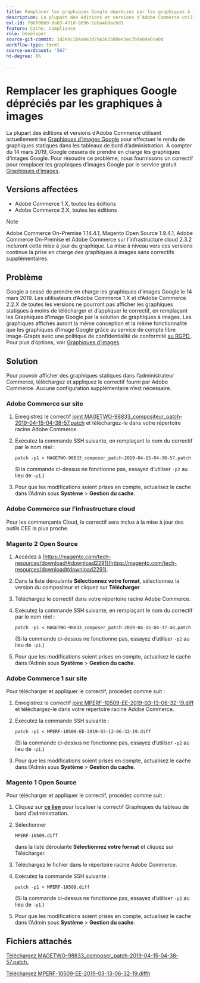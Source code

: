 ```yaml
---
title: Remplacer les graphiques Google dépréciés par les graphiques à images
description: La plupart des éditions et versions d’Adobe Commerce utilisent actuellement [Graphiques d’images Google](https://developers.google.com/chart/image/) pour effectuer le rendu de graphiques statiques dans les tableaux de bord d’administration. À compter du 14 mars 2019, Google cessera de prendre en charge les graphiques d’images Google. Pour résoudre ce problème, nous fournissons un correctif pour remplacer les graphiques d’images Google par le service gratuit [Graphiques d’images](https://www.image-charts.com/).
exl-id: f86f0bb9-8a03-471d-8696-1eba4b8acbd1
feature: Cache, Compliance
role: Developer
source-git-commit: 1d2e0c1b4a8e3d79a362500ee3ec7bde84a6ce0d
workflow-type: tm+mt
source-wordcount: '567'
ht-degree: 0%

---
```


# Remplacer les graphiques Google dépréciés par les graphiques à images

La plupart des éditions et versions d’Adobe Commerce utilisent actuellement les [Graphiques d’images Google](https://developers.google.com/chart/image/) pour effectuer le rendu de graphiques statiques dans les tableaux de bord d’administration. À compter du 14 mars 2019, Google cessera de prendre en charge les graphiques d’images Google. Pour résoudre ce problème, nous fournissons un correctif pour remplacer les graphiques d’images Google par le service gratuit [Graphiques d’images](https://www.image-charts.com/).

## Versions affectées

* Adobe Commerce 1.X, toutes les éditions
* Adobe Commerce 2.X, toutes les éditions

>[!NOTE]
>
>Adobe Commerce On-Premise 1.14.4.1, Magento Open Source 1.9.4.1, Adobe Commerce On-Premise et Adobe Commerce sur l’infrastructure cloud 2.3.2 incluront cette mise à jour du graphique. La mise à niveau vers ces versions continue la prise en charge des graphiques à images sans correctifs supplémentaires.

## Problème

Google a cessé de prendre en charge les graphiques d’images Google le 14 mars 2019. Les utilisateurs d’Adobe Commerce 1.X et d’Adobe Commerce 2.2.X de toutes les versions ne pourront pas afficher les graphiques statiques à moins de télécharger et d’appliquer le correctif, en remplaçant les Graphiques d’image Google par la solution de graphiques à images. Les graphiques affichés auront la même conception et la même fonctionnalité que les graphiques d’image Google grâce au service de compte libre Image-Grapts avec une politique de confidentialité de conformité [ au RGPD ](https://www.image-charts.com/data-processing-addendum.html). Pour plus d’options, voir [Graphiques d’images](https://www.image-charts.com/).

## Solution

Pour pouvoir afficher des graphiques statiques dans l’administrateur Commerce, téléchargez et appliquez le correctif fourni par Adobe Commerce. Aucune configuration supplémentaire n’est nécessaire.

### Adobe Commerce sur site

1. Enregistrez le correctif [joint MAGETWO-98833\_compositeur\_patch-2019-04-15-04-38-57.patch](assets/MAGETWO-98833_composer_patch-2019-04-15-04-38-57.patch.zip) et téléchargez-le dans votre répertoire racine Adobe Commerce.
1. Exécutez la commande SSH suivante, en remplaçant le nom du correctif par le nom réel :

   ```git
   patch -p1 < MAGETWO-98833_composer_patch-2019-04-15-04-38-57.patch
   ```

   Si la commande ci-dessus ne fonctionne pas, essayez d’utiliser `-p2` au lieu de `-p1`.)

1. Pour que les modifications soient prises en compte, actualisez le cache dans l’Admin sous **Système** > **Gestion du cache**.

### Adobe Commerce sur l’infrastructure cloud

Pour les commerçants Cloud, le correctif sera inclus à la mise à jour des outils CEE la plus proche.

### Magento 2 Open Source

1. Accédez à [https://magento.com/tech-resources/download\#download2291](https://magento.com/tech-resources/download#download2291).
1. Dans la liste déroulante **Sélectionnez votre format**, sélectionnez la version du compositeur et cliquez sur **Télécharger**.
1. Téléchargez le correctif dans votre répertoire racine Adobe Commerce.
1. Exécutez la commande SSH suivante, en remplaçant le nom du correctif par le nom réel :

   ```git
   patch -p1 < MAGETWO-98833_composer_patch-2019-04-15-04-37-48.patch
   ```

   (Si la commande ci-dessus ne fonctionne pas, essayez d’utiliser `-p2` au lieu de `-p1`.)

1. Pour que les modifications soient prises en compte, actualisez le cache dans l’Admin sous **Système** > **Gestion du cache**.

### Adobe Commerce 1 sur site

Pour télécharger et appliquer le correctif, procédez comme suit :

1. Enregistrez le correctif [joint MPERF-10509-EE-2019-03-13-06-32-19.diff](assets/MPERF-10509-EE-2019-03-13-06-32-19.diff.zip) et téléchargez-le dans votre répertoire racine Adobe Commerce.
1. Exécutez la commande SSH suivante :

   ```git
   patch -p1 < MPERF-10509-EE-2019-03-13-06-32-19.diff
   ```

   (Si la commande ci-dessus ne fonctionne pas, essayez d’utiliser `-p2` au lieu de `-p1`.)

1. Pour que les modifications soient prises en compte, actualisez le cache dans l’Admin sous **Système** > **Gestion du cache**.

### Magento 1 Open Source

Pour télécharger et appliquer le correctif, procédez comme suit :

1. Cliquez sur [**ce lien**](https://magento.com/tech-resources/download#download2283) pour localiser le correctif Graphiques du tableau de bord d’administration.
1. Sélectionner

   ```git
   MPERF-10509.diff
   ```

   dans la liste déroulante **Sélectionnez votre format** et cliquez sur Télécharger.

1. Téléchargez le fichier dans le répertoire racine Adobe Commerce.
1. Exécutez la commande SSH suivante :

   ```git
   patch -p1 < MPERF-10509.diff
   ```

   (Si la commande ci-dessus ne fonctionne pas, essayez d’utiliser `-p2` au lieu de `-p1`.)

1. Pour que les modifications soient prises en compte, actualisez le cache dans l’Admin sous **Système** > **Gestion du cache**.

## Fichiers attachés

[Téléchargez MAGETWO-98833_composer_patch-2019-04-15-04-38-57.patch.](assets/MAGETWO-98833_composer_patch-2019-04-15-04-38-57.patch)

[Téléchargez MPERF-10509-EE-2019-03-13-06-32-19.diffh](assets/MPERF-10509-EE-2019-03-13-06-32-19.diff)
